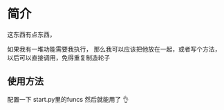 # 简介

这东西有点东西， 

如果我有一堆功能需要我执行， 那么我可以应该把他放在一起，或者写个方法，以后可以直接调用，免得重复制造轮子



## 使用方法

配置一下 start.py里的funcs 然后就能用了 👌



